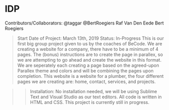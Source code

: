 # IDP

Contributors/Collaborators:
@taggar @BertRoegiers
Raf Van Den Eede
Bert Roegiers


>Start Date of Project: March 13th, 2019
>Status: In-Progress
>This is our first big group project given to us by the coaches of BeCode. We are creating a website for a company, there have to be a minimum of 4 pages. The (bonus) instructions are to create the page in parallex, so we are attempting to go ahead and create the website in this format. We are seperately each creating a page based on the agreed-upon Parallex theme and colors and will be combining the pages upon completion. 
>This website is a website for a plumber, the four different pages we are creating are: home, contact, services, and projects. 

>>Installation:
>No installation needed, we will be using Sublime Text and Visual Studio as our text editors. All code is written in HTML and CSS. This project is currently still in progress. 

